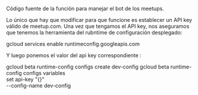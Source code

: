 Código fuente de la función para manejar el bot de los meetups.


Lo único que hay que modificar para que funcione es establecer un API key válido de meetup.com. Una vez que tengamos el API key, nos aseguramos que tenemos la herramienta del rubntime de configuración desplegado:


gcloud services enable runtimeconfig.googleapis.com


Y luego ponemos el valor del api key correspondiente :

gcloud beta runtime-config configs create dev-config
gcloud beta runtime-config configs variables \
    set api-key "{}" \
    --config-name dev-config